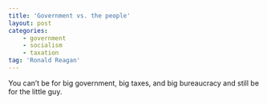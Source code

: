 ```yaml
---
title: 'Government vs. the people'
layout: post
categories:
    - government
    - socialism
    - taxation
tag: 'Ronald Reagan'
---
```


You can’t be for big government, big taxes, and big bureaucracy and still be for the little guy.